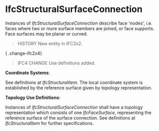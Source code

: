 # IfcStructuralSurfaceConnection

Instances of _IfcStructuralSurfaceConnection_ describe face 'nodes', i.e. faces where two or more surface members are joined, or face supports. Face surfaces may be planar or curved.

> HISTORY New entity in IFC2x2.

{ .change-ifc2x4}
> IFC4 CHANGE Use definitions added.

****Coordinate Systems****:

See definitions at _IfcStructuralItem_. The local coordinate system is established by the reference surface given by topology representation.

****Topology Use Definitions****:

Instances of _IfcStructuralSurfaceConnection_ shall have a topology representation which consists of one _IfcFaceSurface_, representing the reference surface of the surface connection. See definitions at _IfcStructuralItem_ for further specifications.
